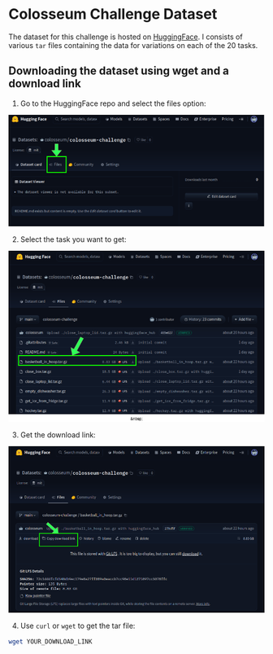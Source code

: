 # Colosseum Challenge Dataset

The dataset for this challenge is hosted on [HuggingFace][0]. I consists of
various `tar` files containing the data for variations on each of the 20 tasks.

## Downloading the dataset using wget and a download link

1. Go to the HuggingFace repo and select the files option:

![img-hf-files](./media/img_huggingface_files_section.png)

2. Select the task you want to get:

![img-hf-task](./media/img_huggingface_task_selection.png)

3. Get the download link:

![img-hf-download-link](./media/img_huggingface_download_link.png)

4. Use `curl` or `wget` to get the tar file:

```bash
wget YOUR_DOWNLOAD_LINK
```


[0]: <https://huggingface.co/datasets/colosseum/colosseum-challenge/tree/main> (huggingface-dataset)
